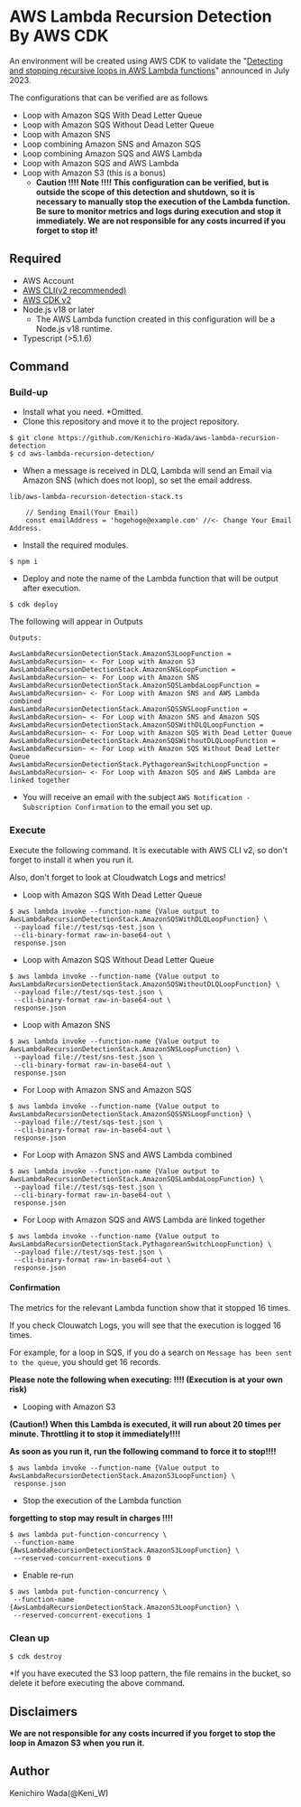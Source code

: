 # AWS Lambda Recursion Detection By AWS CDK

An environment will be created using AWS CDK to validate the "[Detecting and stopping recursive loops in AWS Lambda functions](https://aws.amazon.com/blogs/compute/detecting-and-stopping-recursive-loops-in-aws-lambda-functions/)" announced in July 2023.

The configurations that can be verified are as follows

- Loop with Amazon SQS With Dead Letter Queue
- Loop with Amazon SQS Without Dead Letter Queue
- Loop with Amazon SNS
- Loop combining Amazon SNS and Amazon SQS
- Loop combining Amazon SQS and AWS Lambda
- Loop with Amazon SQS and AWS Lambda
- Loop with Amazon S3 (this is a bonus)
  - **Caution !!!! Note !!!! This configuration can be verified, but is outside the scope of this detection and shutdown, so it is necessary to manually stop the execution of the Lambda function. Be sure to monitor metrics and logs during execution and stop it immediately. We are not responsible for any costs incurred if you forget to stop it!**

## Required

- AWS Account
- [AWS CLI(v2 recommended)](https://docs.aws.amazon.com/ja_jp/cli/latest/userguide/getting-started-install.html)
- [AWS CDK v2](https://docs.aws.amazon.com/ja_jp/cdk/v2/guide/getting_started.html)
- Node.js v18 or later
  - The AWS Lambda function created in this configuration will be a Node.js v18 runtime.
- Typescript (>5.1.6)

## Command

### Build-up

- Install what you need. \*Omitted.
- Clone this repository and move it to the project repository.

```
$ git clone https://github.com/Kenichiro-Wada/aws-lambda-recursion-detection
$ cd aws-lambda-recursion-detection/
```

- When a message is received in DLQ, Lambda will send an Email via Amazon SNS (which does not loop), so set the email address.

`lib/aws-lambda-recursion-detection-stack.ts`

```
    // Sending Email(Your Email)
    const emailAddress = 'hogehoge@example.com' //<- Change Your Email Address.
```

- Install the required modules.

`$ npm i`

- Deploy and note the name of the Lambda function that will be output after execution.

`$ cdk deploy`

The following will appear in Outputs

```
Outputs:

AwsLambdaRecursionDetectionStack.AmazonS3LoopFunction = AwsLambdaRecursion~ <- For Loop with Amazon S3
AwsLambdaRecursionDetectionStack.AmazonSNSLoopFunction = AwsLambdaRecursion~ <- For Loop with Amazon SNS
AwsLambdaRecursionDetectionStack.AmazonSQSLambdaLoopFunction = AwsLambdaRecursion~ <- For Loop with Amazon SNS and AWS Lambda combined
AwsLambdaRecursionDetectionStack.AmazonSQSSNSLoopFunction = AwsLambdaRecursion~ <- For Loop with Amazon SNS and Amazon SQS
AwsLambdaRecursionDetectionStack.AmazonSQSWithDLQLoopFunction = AwsLambdaRecursion~ <- For Loop with Amazon SQS With Dead Letter Queue
AwsLambdaRecursionDetectionStack.AmazonSQSWithoutDLQLoopFunction = AwsLambdaRecursion~ <- For Loop with Amazon SQS Without Dead Letter Queue
AwsLambdaRecursionDetectionStack.PythagoreanSwitchLoopFunction = AwsLambdaRecursion~ <- For Loop with Amazon SQS and AWS Lambda are linked together

```

- You will receive an email with the subject `AWS Notification - Subscription Confirmation` to the email you set up.

### Execute

Execute the following command.
It is executable with AWS CLI v2, so don't forget to install it when you run it.

Also, don't forget to look at Cloudwatch Logs and metrics!

- Loop with Amazon SQS With Dead Letter Queue

```
$ aws lambda invoke --function-name {Value output to AwsLambdaRecursionDetectionStack.AmazonSQSWithDLQLoopFunction} \
 --payload file://test/sqs-test.json \
 --cli-binary-format raw-in-base64-out \
 response.json
```

- Loop with Amazon SQS Without Dead Letter Queue

```
$ aws lambda invoke --function-name {Value output to AwsLambdaRecursionDetectionStack.AmazonSQSWithoutDLQLoopFunction} \
 --payload file://test/sqs-test.json \
 --cli-binary-format raw-in-base64-out \
 response.json
```

- Loop with Amazon SNS

```
$ aws lambda invoke --function-name {Value output to AwsLambdaRecursionDetectionStack.AmazonSNSLoopFunction} \
 --payload file://test/sns-test.json \
 --cli-binary-format raw-in-base64-out \
 response.json
```

- For Loop with Amazon SNS and Amazon SQS

```
$ aws lambda invoke --function-name {Value output to AwsLambdaRecursionDetectionStack.AmazonSQSSNSLoopFunction} \
 --payload file://test/sqs-test.json \
 --cli-binary-format raw-in-base64-out \
 response.json
```

- For Loop with Amazon SNS and AWS Lambda combined

```
$ aws lambda invoke --function-name {Value output to AwsLambdaRecursionDetectionStack.AmazonSQSLambdaLoopFunction} \
 --payload file://test/sqs-test.json \
 --cli-binary-format raw-in-base64-out \
 response.json
```

- For Loop with Amazon SQS and AWS Lambda are linked together

```
$ aws lambda invoke --function-name {Value output to AwsLambdaRecursionDetectionStack.PythagoreanSwitchLoopFunction} \
 --payload file://test/sqs-test.json \
 --cli-binary-format raw-in-base64-out \
 response.json
```

#### Confirmation

The metrics for the relevant Lambda function show that it stopped 16 times.

If you check Clouwatch Logs, you will see that the execution is logged 16 times.

For example, for a loop in SQS, if you do a search on `Message has been sent to the queue`, you should get 16 records.

**Please note the following when executing: !!!! (Execution is at your own risk)**

- Looping with Amazon S3

**(Caution!) When this Lambda is executed, it will run about 20 times per minute. Throttling it to stop it immediately!!!!**

**As soon as you run it, run the following command to force it to stop!!!!**

```
$ aws lambda invoke --function-name {Value output to AwsLambdaRecursionDetectionStack.AmazonS3LoopFunction} \
 response.json
```

- Stop the execution of the Lambda function

**forgetting to stop may result in charges !!!!**

```
$ aws lambda put-function-concurrency \
 --function-name {AwsLambdaRecursionDetectionStack.AmazonS3LoopFunction} \
 --reserved-concurrent-executions 0
```

- Enable re-run

```
$ aws lambda put-function-concurrency \
 --function-name {AwsLambdaRecursionDetectionStack.AmazonS3LoopFunction} \
 --reserved-concurrent-executions 1
```

### Clean up

`$ cdk destroy`

\*If you have executed the S3 loop pattern, the file remains in the bucket, so delete it before executing the above command.

## Disclaimers

**We are not responsible for any costs incurred if you forget to stop the loop in Amazon S3 when you run it.**

## Author

Kenichiro Wada(@Keni_W)
